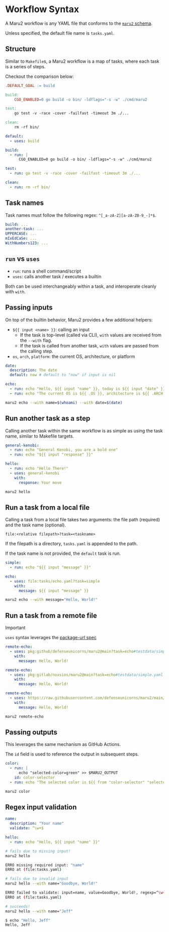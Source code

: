 # Workflow Syntax

A Maru2 workflow is any YAML file that conforms to the [`maru2` schema](../schema-validation#raw-schema).

Unless specified, the default file name is `tasks.yaml`.

## Structure

Similar to `Makefile`s, a Maru2 workflow is a map of tasks, where each task is a series of steps.

Checkout the comparison below:


```makefile {filename="Makefile"}
.DEFAULT_GOAL := build

build:
	CGO_ENABLED=0 go build -o bin/ -ldflags="-s -w" ./cmd/maru2

test:
	go test -v -race -cover -failfast -timeout 3m ./...

clean:
	rm -rf bin/
```

```yaml {filename="tasks.yaml"}
default:
  - uses: build

build:
  - run: |
      CGO_ENABLED=0 go build -o bin/ -ldflags="-s -w" ./cmd/maru2

test:
  - run: go test -v -race -cover -failfast -timeout 3m ./...

clean:
  - run: rm -rf bin/
```

## Task names

Task names must follow the following regex: `^[_a-zA-Z][a-zA-Z0-9_-]*$`.

<!-- Try it out below:

<input spellcheck="false" placeholder="some-task" id="task-name-regex" />
<span id="regex-result"></span>

<script type="module" defer>
  const input = document.getElementById('task-name-regex');
  const result = document.getElementById('regex-result');
  input.addEventListener('input', () => {
    const regex = /^[_a-zA-Z][a-zA-Z0-9_-]*$/;
    if (input.value === '') {
      result.textContent = '';
      return;
    }
    const valid = regex.test(input.value);
    result.textContent = valid ? '✅' : '❌';
  });
</script> -->

```yaml
build: ...
another-task: ...
UPPERCASE: ...
mIxEdCaSe: ...
WithNumbers123: ...
```

## `run` vs `uses`

- `run`: runs a shell command/script
- `uses`: calls another task / executes a builtin

Both can be used interchangeably within a task, and interoperate cleanly with `with`.

## Passing inputs

On top of the builtin behavior, Maru2 provides a few additional helpers:

- `${{ input <name> }}`: calling an input
  - If the task is top-level (called via CLI), `with` values are received from the `--with` flag.
  - If the task is called from another task, `with` values are passed from the calling step.
- `os`, `arch`, `platform`: the current OS, architecture, or platform

```yaml {filename="tasks.yaml"}
date:
  description: The date
  default: now # default to "now" if input is nil

echo:
  - run: echo "Hello, ${{ input "name" }}, today is ${{ input "date" }}"
  - run: echo "The current OS is ${{ .OS }}, architecture is ${{ .ARCH }}, platform is ${{ .PLATFORM }}"
```

```sh
maru2 echo --with name=$(whoami) --with date=$(date)
```

## Run another task as a step

Calling another task within the same workflow is as simple as using the task name, similar to Makefile targets.

```yaml {filename="tasks.yaml"}
general-kenobi:
  - run: echo "General Kenobi, you are a bold one"
  - run: echo "${{ input "response" }}"

hello:
  - run: echo "Hello There!"
  - uses: general-kenobi
    with:
      response: Your move
```

```sh
maru2 hello
```

## Run a task from a local file

Calling a task from a local file takes two arguments: the file path (required) and the task name (optional).

`file:<relative filepath>?task=<taskname>`

If the filepath is a directory, `tasks.yaml` is appended to the path.

If the task name is not provided, the `default` task is run.

```yaml {filename="tasks/echo.yaml"}
simple:
  - run: echo "${{ input "message" }}"
```

```yaml {filename="tasks.yaml"}
echo:
  - uses: file:tasks/echo.yaml?task=simple
    with:
      message: ${{ input "message" }}
```

```sh
maru2 echo --with message="Hello, World!"
```

## Run a task from a remote file

> [!IMPORTANT]
> `uses` syntax leverages the [package-url spec](https://github.com/package-url/purl-spec)

```yaml {filename="tasks.yaml"}
remote-echo:
  - uses: pkg:github/defenseunicorns/maru2@main?task=echo#testdata/simple.yaml
    with:
      message: Hello, World!
```

```yaml {filename="tasks.yaml"}
remote-echo:
  - uses: pkg:gitlab/noxsios/maru2@main?task=echo#testdata/simple.yaml
    with:
      message: Hello, World!
```

```yaml {filename="tasks.yaml"}
remote-echo:
  - uses: https://raw.githubusercontent.com/defenseunicorns/maru2/main/testdata/simple.yaml?task=echo
    with:
      message: Hello, World!
```

```sh
maru2 remote-echo
```

## Passing outputs

This leverages the same mechanism as GitHub Actions.

The `id` field is used to reference the output in subsequent steps.

```yaml {filename="tasks.yaml"}
color:
  - run: |
      echo "selected-color=green" >> $MARU2_OUTPUT
    id: color-selector
  - run: echo "The selected color is ${{ from "color-selector" "selected-color" }}"
```

```sh
maru2 color
```

## Regex input validation

```yaml
name:
  description: "Your name"
  validate: ^\w+$

hello:
  - run: echo "Hello, ${{ input "name" }}"
```

```sh
# fails due to missing input!
maru2 hello

ERRO missing required input: "name"
ERRO at (file:tasks.yaml)

# fails due to invalid input
maru2 hello --with name="Goodbye, World!"

ERRO failed to validate: input=name, value=Goodbye, World!, regexp=^\w+$
ERRO at (file:tasks.yaml)

# succeeds!
maru2 hello --with name="Jeff"

$ echo "Hello, Jeff"
Hello, Jeff
```
